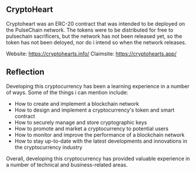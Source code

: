 ## CryptoHeart 

Cryptoheart was an ERC-20 contract that was intended to be deployed on the PulseChain network. The tokens were to be distributed for free to pulsechain sacrificers, but the network has not been released yet, so the token has not been deloyed, nor do i intend so when the network releases. 

Website: https://cryptohearts.info/
Claimsite: https://cryptohearts.app/


## Reflection

Developing this cryptocurrency has been a learning experience in a number of ways. Some of the things i can mention include:

* How to create and implement a blockchain network
* How to design and implement a cryptocurrency's token and smart contract
* How to securely manage and store cryptographic keys
* How to promote and market a cryptocurrency to potential users
* How to monitor and improve the performance of a blockchain network
* How to stay up-to-date with the latest developments and innovations in the cryptocurrency industry

Overall, developing this cryptocurrency has provided valuable experience in a number of technical and business-related areas.
